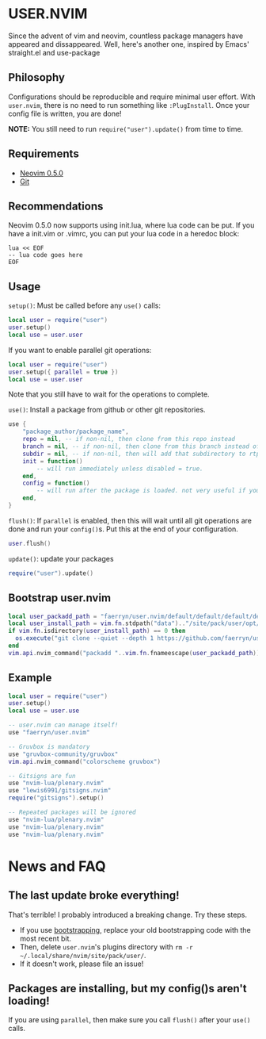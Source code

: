 # USER.NVIM
Since the advent of vim and neovim, countless package managers have appeared and dissappeared.
Well, here's another one, inspired by Emacs' straight.el and use-package

## Philosophy
Configurations should be reproducible and require minimal user effort.
With `user.nvim`, there is no need to run something like `:PlugInstall`.
Once your config file is written, you are done!

**NOTE:** You still need to run `require("user").update()` from time to time.

## Requirements
- [Neovim 0.5.0](https://neovim.io/)
- [Git](https://git-scm.com/)

## Recommendations
Neovim 0.5.0 now supports using init.lua, where lua code can be put.
If you have a init.vim or .vimrc, you can put your lua code in a heredoc block:

```
lua << EOF
-- lua code goes here
EOF
```

## Usage
`setup()`: Must be called before any `use()` calls:
```lua
local user = require("user")
user.setup()
local use = user.user
```

If you want to enable parallel git operations:
```lua
local user = require("user")
user.setup({ parallel = true })
local use = user.user
```
Note that you still have to wait for the operations to complete.

`use()`: Install a package from github or other git repositories.
```lua
use {
	"package_author/package_name",
	repo = nil, -- if non-nil, then clone from this repo instead
	branch = nil, -- if non-nil, then clone from this branch instead of default branch
	subdir = nil, -- if non-nil, then will add that subdirectory to rtp
	init = function()
		-- will run immediately unless disabled = true.
	end,
	config = function()
		-- will run after the package is loaded. not very useful if you don't have `parallel` enabled.
	end,
}
```

`flush()`: If `parallel` is enabled, then this will wait until all git operations are done and run your `config()`s.
Put this at the end of your configuration.
```lua
user.flush()
```

`update()`: update your packages
```lua
require("user").update()
```

## Bootstrap user.nvim
```lua
local user_packadd_path = "faerryn/user.nvim/default/default/default/default"
local user_install_path = vim.fn.stdpath("data").."/site/pack/user/opt/"..user_packadd_path
if vim.fn.isdirectory(user_install_path) == 0 then
  os.execute("git clone --quiet --depth 1 https://github.com/faerryn/user.nvim.git "..vim.fn.shellescape(user_install_path))
end
vim.api.nvim_command("packadd "..vim.fn.fnameescape(user_packadd_path))
```

## Example
```lua
local user = require("user")
user.setup()
local use = user.use

-- user.nvim can manage itself!
use "faerryn/user.nvim"

-- Gruvbox is mandatory
use "gruvbox-community/gruvbox"
vim.api.nvim_command("colorscheme gruvbox")

-- Gitsigns are fun
use "nvim-lua/plenary.nvim"
use "lewis6991/gitsigns.nvim"
require("gitsigns").setup()

-- Repeated packages will be ignored
use "nvim-lua/plenary.nvim"
use "nvim-lua/plenary.nvim"
use "nvim-lua/plenary.nvim"
```

# News and FAQ
## The last update broke everything!
That's terrible! I probably introduced a breaking change. Try these steps.
- If you use [bootstrapping](#bootstrap-usernvim), replace your old bootstrapping code with the most recent bit.
- Then, delete `user.nvim`'s plugins directory with `rm -r ~/.local/share/nvim/site/pack/user/`.
- If it doesn't work, please file an issue!
## Packages are installing, but my config()s aren't loading!
If you are using `parallel`, then make sure you call `flush()` after your `use()` calls.
